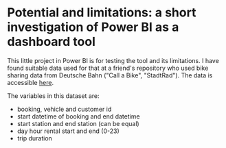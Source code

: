 # Potential and limitations: a short investigation of Power BI as a dashboard tool
This little project in Power BI is for testing the tool and its limitations. I have found suitable data used for that at a friend's repository who used bike sharing data from Deutsche Bahn ("Call a Bike", "StadtRad"). The data is accessible [here](https://data.deutschebahn.com/dataset/data-call-a-bike).

The variables in this dataset are:
- booking, vehicle and customer id
- start datetime of booking and end datetime
- start station and end station (can be equal)
- day hour rental start and end (0-23)
- trip duration
